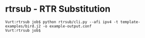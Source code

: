 rtrsub - RTR Substitution
=========================

```
Vurt:rtrsub job$ python rtrsub/cli.py --afi ipv4 -t template-examples/bird.j2 -o example-output.conf
Vurt:rtrsub job$
```

